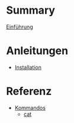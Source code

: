 # Summary

[Einführung](./README.md)

<!-- # Tutorials -->

# Anleitungen

- [Installation](./anleitungen/installation.md)

# Referenz
- [Kommandos](./referenz/kommandos/index.md)
    - [cat](./referenz/kommandos/cat.md)
